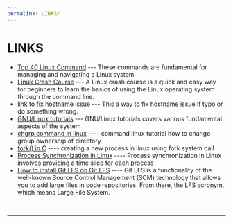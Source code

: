 ```yaml
---
permalink: LINKS/
---
```


# LINKS


* [Top 40 Linux Command](https://www.hostinger.com/tutorials/linux-commands) --- These commands are fundamental for managing and navigating a Linux system.
* [Linux Crash Course](https://youtu.be/ROjZy1WbCIA?si=1bgrjTOqq9T24tCk) --- A Linux crash course is a quick and easy way for beginners to learn the basics of using the Linux operating system through the command line.
* [link to fix hostname issue](https://www.cyberciti.biz/faq/how-to-change-hostname-on-debian-10-linux/) --- This a way to fix hostname issue if typo or do something wrong.
* [GNU/Linux tutorials](https://www.debian.org/doc/manuals/debian-reference/ch01.en.html) --- GNU/Linux tutorials covers various fundamental aspects of the system
* [chgrp command in linux](https://www.geeksforgeeks.org/chgrp-command-in-linux-with-examples/) ---- command linux tutorial how to change group ownership of directory
* [fork() in C](https://www.geeksforgeeks.org/chgrp-command-in-linux-with-examples/) ---- creating a new process in linux using fork system call
* [Process Synchronization in Linux](https://www.tutorialspoint.com/process-synchronization-in-linux) ---- Process synchronization in Linux involves providing a time slice for each process
* [How to install Git LFS on Git LFS](https://dev.to/felipelujan/how-to-install-git-lfs-on-debian-10db) ---- Git LFS is a functionality of the well-known Source Control Management (SCM) technology that allows you to add large files in code repositories. From there, the LFS acronym, which means Large File System.
<br>
<hr>
